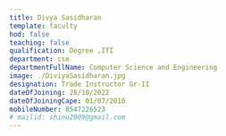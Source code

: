 ```yaml
---
title: Divya Sasidharan
template: faculty
hod: false
teaching: false
qualification: Degree ,ITI
department: cse
departmentFullName: Computer Science and Engineering
image: ./DiviyaSasidharan.jpg
designation: Trade Instructor Gr-II
dateOfJoining: 28/10/2022
dateOfJoiningCape: 01/07/2010
mobileNumber: 8547226523
# mailid: shinu2009@gmail.com
---
```


